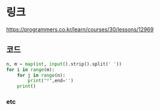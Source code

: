 # 링크
https://programmers.co.kr/learn/courses/30/lessons/12969

## 코드
```python
n, m = map(int, input().strip().split(' '))
for i in range(m):
    for j in range(n):
        print("*",end='')
    print()
```

### etc
